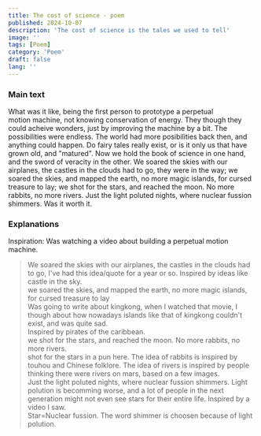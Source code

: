 ```yaml
---
title: The cost of science - poem
published: 2024-10-07
description: 'The cost of science is the tales we used to tell'
image: ''
tags: [Poem]
category: 'Poem'
draft: false 
lang: ''
---
```


### Main text
What was it like, being the first person to prototype a perpetual motion machine, not knowing conservation of energy. They though they could acheive wonders, just by improving the machine by a bit. The possibilities were endless. The world had more posibilities back then, and anything could happen. 
Do fairy tales really exist, or is it only us that have grown old, and "matured". Now we hold the book of science in one hand, and the sword of veracity in the other. We soared the skies with our airplanes, the castles in the clouds had to go, they were in the way; we soared the skies, and mapped the earth, no more magic islands, for cursed treasure to lay; we shot for the stars, and reached the moon. No more rabbits, no more rivers. Just the light poluted nights, where nuclear fussion shimmers. 
Was it worth it.
### Explanations
Inspiration: Was watching a video about building a perpetual motion machine.  
> We soared the skies with our airplanes, the castles in the clouds had to go, 
I've had this idea/quote for a year or so. Inspired by ideas like castle in the sky.  
> we soared the skies, and mapped the earth, no more magic islands, for cursed treasure to lay  
Was going to write about kingkong, when I watched that movie, I though about how nowadays islands like that of kingkong couldn't exist, and was quite sad.  
Inspired by pirates of the caribbean.    
> we shot for the stars, and reached the moon. No more rabbits, no more rivers.  
shot for the stars in a pun here. The idea of rabbits is inspired by touhou and Chinese folklore. The idea of rivers is inspired by people thinking there were rivers on mars, based on a few images.  
> Just the light poluted nights, where nuclear fussion shimmers. 
Light polution is becomming worse, and a lot of people in the next generation might not even see stars for their entire life. Inspired by a video I saw.  
Star=Nuclear fussion. The word shimmer is choosen because of light polution.  

